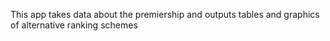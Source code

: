 This app takes data about the premiership and outputs tables and graphics of alternative ranking schemes